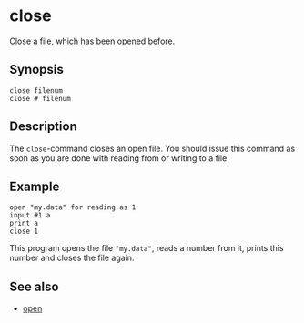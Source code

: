 # close

Close a file, which has been opened before.

## Synopsis

```basic
close filenum
close # filenum
```

## Description

The ```close```-command closes an open file. You should issue this command as soon as you are done with reading from or writing to a file.

## Example

```basic
open "my.data" for reading as 1
input #1 a
print a
close 1
```

This program opens the file ```"my.data"```, reads a number from it, prints this number and closes the file again.

## See also

 * [open](open.html)
